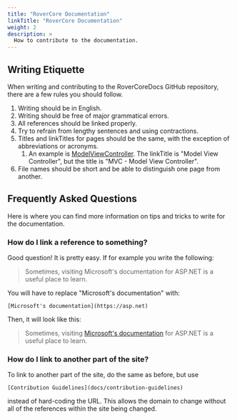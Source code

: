 ```yaml
---
title: "RoverCore Documentation"
linkTitle: "RoverCore Documentation"
weight: 2
description: >
  How to contribute to the documentation.
---
```


## Writing Etiquette
When writing and contributing to the RoverCoreDocs GitHub repository, there are a few rules you should follow.
1. Writing should be in English.
2. Writing should be free of major grammatical errors.
3. All references should be linked properly.
4. Try to refrain from lengthy sentences and using contractions.
5. Titles and linkTitles for pages should be the same, with the exception of abbreviations or acronyms.
   1. An example is [ModelViewController](/docs/concepts/mvc). The linkTitle is "Model View Controller", but the title is "MVC - Model View Controller".
6. File names should be short and be able to distinguish one page from another.

## Frequently Asked Questions
Here is where you can find more information on tips and tricks to write for the documentation.

### How do I link a reference to something?
Good question! It is pretty easy. If for example you write the following:

> Sometimes, visiting Microsoft's documentation for ASP.NET is a useful place to learn.

You will have to replace "Microsoft's documentation" with: 

    [Microsoft's documentation](https://asp.net)

Then, it will look like this:

> Sometimes, visiting [Microsoft's documentation](https://asp.net) for ASP.NET is a useful place to learn.

### How do I link to another part of the site?
To link to another part of the site, do the same as before, but use

    [Contribution Guidelines](docs/contribution-guidelines)

instead of hard-coding the URL. This allows the domain to change without all of the references within the site being changed.


